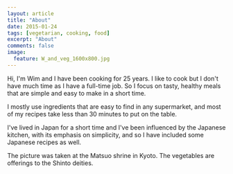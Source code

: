 ```yaml
---
layout: article
title: "About"
date: 2015-01-24
tags: [vegetarian, cooking, food]
excerpt: "About"
comments: false
image:
  feature: W_and_veg_1600x800.jpg
---
```


Hi, I'm Wim and I have been cooking for 25 years. I like to cook but I don't have much time as I have a full-time job. So I focus on tasty, healthy meals that are simple and easy to make in a short time.

I mostly use ingredients that are easy to find in any supermarket, and most of my recipes take less than 30 minutes to put on the table.  

I've lived in Japan for a short time and I've been influenced by the Japanese kitchen, with its emphasis on simplicity, and so I have included some Japanese recipes as well.

The picture was taken at the Matsuo shrine in Kyoto. The vegetables are offerings to the Shinto deities.
